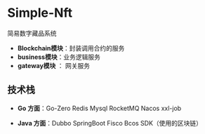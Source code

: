 # Simple-Nft

简易数字藏品系统

- **Blockchain模块**：封装调用合约的服务
- **business模块**：业务逻辑服务
- **gateway模块** ： 网关服务

## 技术栈

- **Go 方面**：Go-Zero Redis Mysql RocketMQ Nacos xxl-job

- **Java 方面**：Dubbo SpringBoot Fisco Bcos SDK（使用的区块链）
